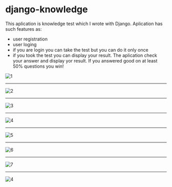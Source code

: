 # django-knowledge

This aplication is knowledge test which I wrote with Django. Aplication has such features as:

- user registration
- user loging
- if you are login you can take the test but you can do it only once
- if you took the test you can display your result. The aplication check your answer and display yor result. If you answered good on at least 50% questions you win! 

![1](https://user-images.githubusercontent.com/33809996/36862143-450e73a6-1d86-11e8-9419-fc54a0f483a2.jpg)
<hr>

![2](https://user-images.githubusercontent.com/33809996/36862148-469f8250-1d86-11e8-8faa-855805e354a1.jpg)
<hr>

![3](https://user-images.githubusercontent.com/33809996/36862152-48787eb0-1d86-11e8-8696-41f49c829141.jpg)
<hr>

![4](https://user-images.githubusercontent.com/33809996/36862167-4deaab16-1d86-11e8-8e17-0f2c9221a38f.jpg)
<hr>

![5](https://user-images.githubusercontent.com/33809996/36862170-4f71774e-1d86-11e8-8a69-447ecd6e9999.jpg)
<hr>

![6](https://user-images.githubusercontent.com/33809996/36862171-518c8bd6-1d86-11e8-9d9a-5ca7dc22d21f.jpg)
<hr>

![7](https://user-images.githubusercontent.com/33809996/36862174-53468f3a-1d86-11e8-9dac-fd3e0ed0dda1.jpg)
<hr>

![4](https://user-images.githubusercontent.com/33809996/36867268-ed8e105a-1d94-11e8-9fc0-c4362fe6cc0a.jpg)
